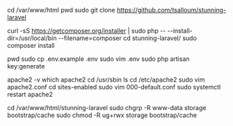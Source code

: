 cd /var/www/html
pwd
sudo git clone https://github.com/tsalloum/stunning-laravel

curl -sS https://getcomposer.org/installer | sudo php -- --install-dir=/usr/local/bin --filename=composer
cd stunning-laravel/
sudo composer install

pwd
sudo cp .env.example .env
sudo vim .env
sudo php artisan key:generate

apache2 -v
which apache2
cd /usr/sbin
ls
cd /etc/apache2
sudo vim apache2.conf
cd sites-enabled
sudo vim 000-default.conf
sudo systemctl restart apache2

cd /var/www/html/stunning-laravel
sudo chgrp -R www-data storage bootstrap/cache
sudo chmod -R ug+rwx storage bootstrap/cache
